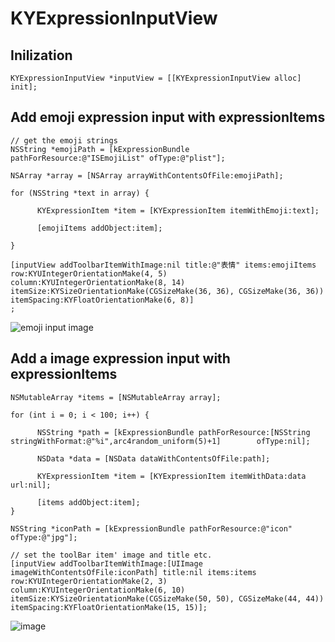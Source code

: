 # KYExpressionInputView

## Inilization

``` 
KYExpressionInputView *inputView = [[KYExpressionInputView alloc] init];
```

## Add emoji expression input with expressionItems

``` 
// get the emoji strings
NSString *emojiPath = [kExpressionBundle pathForResource:@"ISEmojiList" ofType:@"plist"];

NSArray *array = [NSArray arrayWithContentsOfFile:emojiPath]; 

for (NSString *text in array) {

      KYExpressionItem *item = [KYExpressionItem itemWithEmoji:text];

      [emojiItems addObject:item];

}

[inputView addToolbarItemWithImage:nil title:@"表情" items:emojiItems row:KYUIntegerOrientationMake(4, 5) column:KYUIntegerOrientationMake(8, 14) itemSize:KYSizeOrientationMake(CGSizeMake(36, 36), CGSizeMake(36, 36)) itemSpacing:KYFloatOrientationMake(6, 8)]
;
```

![emoji input image](https://github.com/kirayamato1989/KYExpressionInputView/blob/master/KYExpressionInputViewDemo/KYExpressionInputViewDemo/QQ20151120-0%402x.png)

## Add a image expression input with expressionItems

``` 
NSMutableArray *items = [NSMutableArray array];

for (int i = 0; i < 100; i++) {

      NSString *path = [kExpressionBundle pathForResource:[NSString stringWithFormat:@"%i",arc4random_uniform(5)+1]        ofType:nil];

      NSData *data = [NSData dataWithContentsOfFile:path];

      KYExpressionItem *item = [KYExpressionItem itemWithData:data url:nil];

      [items addObject:item];
}

NSString *iconPath = [kExpressionBundle pathForResource:@"icon" ofType:@"jpg"];

// set the toolBar item' image and title etc.
[inputView addToolbarItemWithImage:[UIImage imageWithContentsOfFile:iconPath] title:nil items:items row:KYUIntegerOrientationMake(2, 3) column:KYUIntegerOrientationMake(6, 10) itemSize:KYSizeOrientationMake(CGSizeMake(50, 50), CGSizeMake(44, 44)) itemSpacing:KYFloatOrientationMake(15, 15)];
```

![image](https://github.com/kirayamato1989/KYExpressionInputView/blob/master/KYExpressionInputViewDemo/KYExpressionInputViewDemo/QQ20151120-1%402x.png)